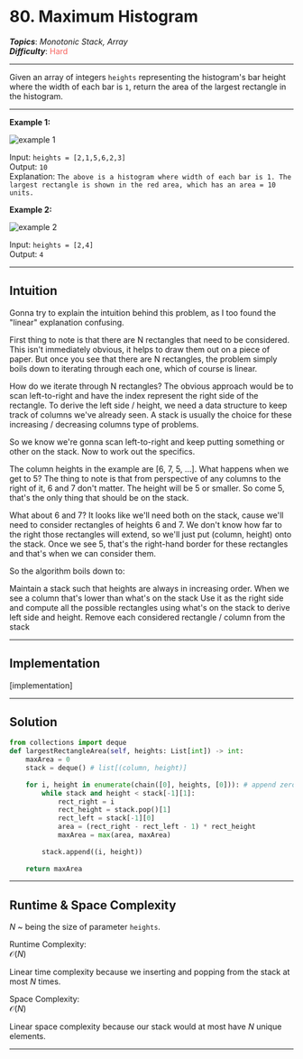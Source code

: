 # 80. Maximum Histogram
***Topics***: *Monotonic Stack, Array*  
***Difficulty***: <span style="color: #f8615c;">Hard</span>
<!-- green: #46c6c2, yellow: #fac31d, red: #f8615c-->
---
Given an array of integers `heights` representing the histogram's bar height where the width of each bar is `1`, return the area of the largest rectangle in the histogram.

---
**Example 1:**  

![example 1](https://assets.leetcode.com/uploads/2021/01/04/histogram.jpg)

Input: `heights = [2,1,5,6,2,3]`   
Output: `10`  
Explanation: `The above is a histogram where width of each bar is 1. The largest rectangle is shown in the red area, which has an area = 10 units.`

**Example 2:**  

![example 2](https://assets.leetcode.com/uploads/2021/01/04/histogram-1.jpg)

Input: `heights = [2,4]`   
Output: `4`  

---
## Intuition
Gonna try to explain the intuition behind this problem, as I too found the "linear" explanation confusing.

First thing to note is that there are N rectangles that need to be considered. This isn't immediately obvious, it helps to draw them out on a piece of paper. But once you see that there are N rectangles, the problem simply boils down to iterating through each one, which of course is linear.

How do we iterate through N rectangles? The obvious approach would be to scan left-to-right and have the index represent the right side of the rectangle. To derive the left side / height, we need a data structure to keep track of columns we've already seen. A stack is usually the choice for these increasing / decreasing columns type of problems.

So we know we're gonna scan left-to-right and keep putting something or other on the stack. Now to work out the specifics.

The column heights in the example are [6, 7, 5, ...]. What happens when we get to 5? The thing to note is that from perspective of any columns to the right of it, 6 and 7 don't matter. The height will be 5 or smaller. So come 5, that's the only thing that should be on the stack.

What about 6 and 7? It looks like we'll need both on the stack, cause we'll need to consider rectangles of heights 6 and 7. We don't know how far to the right those rectangles will extend, so we'll just put (column, height) onto the stack. Once we see 5, that's the right-hand border for these rectangles and that's when we can consider them.

So the algorithm boils down to:

Maintain a stack such that heights are always in increasing order.
When we see a column that's lower than what's on the stack
Use it as the right side and compute all the possible rectangles using what's on the stack to derive left side and height.
Remove each considered rectangle / column from the stack

---
## Implementation
[implementation]

---
## Solution
```python
from collections import deque
def largestRectangleArea(self, heights: List[int]) -> int:
    maxArea = 0
    stack = deque() # list[(column, height)]
    
    for i, height in enumerate(chain([0], heights, [0])): # append zero heights at both ends
        while stack and height < stack[-1][1]:
            rect_right = i
            rect_height = stack.pop()[1]
            rect_left = stack[-1][0]
            area = (rect_right - rect_left - 1) * rect_height
            maxArea = max(area, maxArea)
        
        stack.append((i, height))
        
    return maxArea
```
---
## Runtime & Space Complexity
$N$ ~ being the size of parameter `heights`.  

Runtime Complexity:  
$\mathcal{O}(N)$

Linear time complexity because we inserting and popping from the stack at most $N$ times.

Space Complexity:  
$\mathcal{O}(N)$

Linear space complexity because our stack would at most have $N$ unique elements.

---